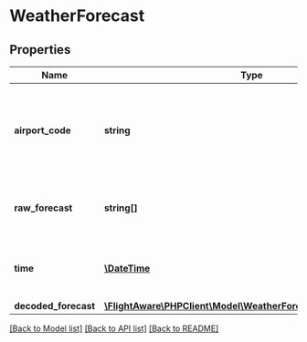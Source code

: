 # WeatherForecast

## Properties
Name | Type | Description | Notes
------------ | ------------- | ------------- | -------------
**airport_code** | **string** | The airport code of the report. LID/IATA will be used if airport lacks an ICAO code. | 
**raw_forecast** | **string[]** | Array of raw forecast lines from the TAF | 
**time** | [**\DateTime**](\DateTime.md) | Datetime that the forecast was generated. | 
**decoded_forecast** | [**\FlightAware\PHPClient\Model\WeatherForecastDecodedForecast**](WeatherForecastDecodedForecast.md) |  | 

[[Back to Model list]](../../README.md#documentation-for-models) [[Back to API list]](../../README.md#documentation-for-api-endpoints) [[Back to README]](../../README.md)

